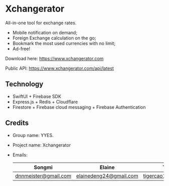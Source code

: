 # Xchangerator

All-in-one tool for exchange rates.
* Mobile notification on demand;
* Foreign Exchange calculation on the go;
* Bookmark the most used currencies with no limit;
* Ad-free!

Download here: https://www.xchangerator.com

Public API: https://www.xchangerator.com/api/latest

## Technology
* SwiftUI + Firebase SDK
* Express.js + Redis + Cloudflare
* Firestore + Firebase cloud messaging + Firebase Authentication

## Credits
* Group name: YYES.
* Project name: Xchangerator
* Emails:
  
  Songmi | Elaine | Tiger | Yiwei   
  ----|--|--|--|
  dnnmeister@gmail.com | elainedeng24@gmail.com | tigercao1@gmail.com |zyw870315@gmail.com
 
